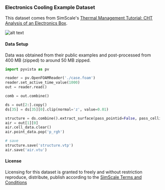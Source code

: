 ### Electronics Cooling Example Dataset

This dataset comes from SimScale's [Thermal Management Tutorial: CHT Analysis of an Electronics Box](https://www.simscale.com/docs/tutorials/thermal-management-cht-analysis-electronics-box/).

![alt text](screenshot.png)

#### Data Setup

Data was obtained from their public examples and post-processed from 400 MB (zipped) to around 50 MB zipped.

```py
import pyvista as pv

reader = pv.OpenFOAMReader('./case.foam')
reader.set_active_time_value(1000)
out = reader.read()

comb = out.combine()

ds = out[2:].copy()
ds[35] = ds[35][0].clip(normal='z', value=0.01)

structure = ds.combine().extract_surface(pass_pointid=False, pass_cellid=False)
air = out[1][0]
air.cell_data.clear()
air.point_data.pop('p_rgh')

# save
structure.save('structure.vtp')
air.save('air.vtu')
```


#### License

Licensing for this dataset is granted to freely and without restriction
reproduce, distribute, publish according to the [SimScale Terms and
Conditions](https://www.simscale.com/terms-and-conditions/)
